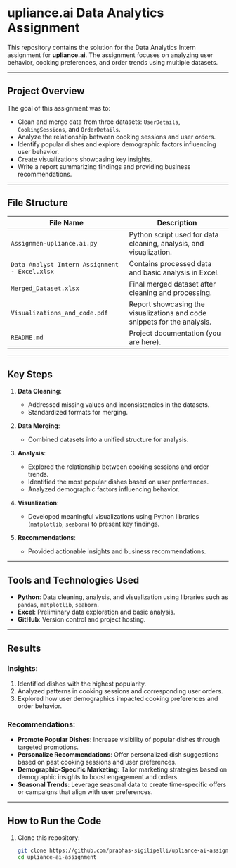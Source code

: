 # upliance.ai Data Analytics Assignment

This repository contains the solution for the Data Analytics Intern assignment for **upliance.ai**. The assignment focuses on analyzing user behavior, cooking preferences, and order trends using multiple datasets.

---

## Project Overview

The goal of this assignment was to:
- Clean and merge data from three datasets: `UserDetails`, `CookingSessions`, and `OrderDetails`.
- Analyze the relationship between cooking sessions and user orders.
- Identify popular dishes and explore demographic factors influencing user behavior.
- Create visualizations showcasing key insights.
- Write a report summarizing findings and providing business recommendations.

---

## File Structure

| File Name                          | Description                                                                                            |
|------------------------------------|--------------------------------------------------------------------------------------------------------|
| `Assignmen-upliance.ai.py`         | Python script used for data cleaning, analysis, and visualization.                                    |
| `Data Analyst Intern Assignment - Excel.xlsx` | Contains processed data and basic analysis in Excel.                                                  |
| `Merged_Dataset.xlsx`              | Final merged dataset after cleaning and processing.                                                   |
| `Visualizations_and_code.pdf`      | Report showcasing the visualizations and code snippets for the analysis.                              |
| `README.md`                        | Project documentation (you are here).                                                                 |

---

## Key Steps

1. **Data Cleaning**:
   - Addressed missing values and inconsistencies in the datasets.
   - Standardized formats for merging.

2. **Data Merging**:
   - Combined datasets into a unified structure for analysis.

3. **Analysis**:
   - Explored the relationship between cooking sessions and order trends.
   - Identified the most popular dishes based on user preferences.
   - Analyzed demographic factors influencing behavior.

4. **Visualization**:
   - Developed meaningful visualizations using Python libraries (`matplotlib`, `seaborn`) to present key findings.

5. **Recommendations**:
   - Provided actionable insights and business recommendations.

---

## Tools and Technologies Used

- **Python**: Data cleaning, analysis, and visualization using libraries such as `pandas`, `matplotlib`, `seaborn`.
- **Excel**: Preliminary data exploration and basic analysis.
- **GitHub**: Version control and project hosting.

---

## Results

### Insights:
1. Identified dishes with the highest popularity.
2. Analyzed patterns in cooking sessions and corresponding user orders.
3. Explored how user demographics impacted cooking preferences and order behavior.

### Recommendations:
- **Promote Popular Dishes**: Increase visibility of popular dishes through targeted promotions.
- **Personalize Recommendations**: Offer personalized dish suggestions based on past cooking sessions and user preferences.
- **Demographic-Specific Marketing**: Tailor marketing strategies based on demographic insights to boost engagement and orders.
- **Seasonal Trends**: Leverage seasonal data to create time-specific offers or campaigns that align with user preferences.

---

## How to Run the Code

1. Clone this repository:
   ```bash
   git clone https://github.com/prabhas-sigilipelli/upliance-ai-assignment.git
   cd upliance-ai-assignment
